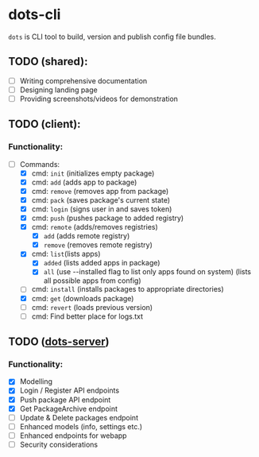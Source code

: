 # dots-cli

`dots` is CLI tool to build, version and publish config file bundles.

## TODO (shared):
- [ ] Writing comprehensive documentation
- [ ] Designing landing page
- [ ] Providing screenshots/videos for demonstration

## TODO (client):
### Functionality:
- [ ] Commands:
    - [x] cmd: `init` (initializes empty package)
    - [x] cmd: `add` (adds app to package)
    - [x] cmd: `remove` (removes app from package)
    - [x] cmd: `pack` (saves package's current state)
    - [x] cmd: `login` (signs user in and saves token)
    - [x] cmd: `push` (pushes package to added registry)
    - [x] cmd: `remote` (adds/removes registries)
      - [x] `add` (adds remote registry)
      - [x] `remove` (removes remote registry)
    - [x] cmd: `list`(lists apps)
      - [x] `added` (lists added apps in package)
      - [x] `all` (use --installed flag to list only apps found on system) (lists all possible apps from config)
    - [ ] cmd: `install` (installs packages to appropriate directories)
    - [x] cmd: `get` (downloads package)
    - [ ] cmd: `revert` (loads previous version)
    - [ ] cmd: Find better place for logs.txt

## TODO ([dots-server](github.com/alvanrahimli/dots-server))
### Functionality:
- [x] Modelling
- [x] Login / Register API endpoints
- [x] Push package API endpoint
- [x] Get PackageArchive endpoint
- [ ] Update & Delete packages endpoint
- [ ] Enhanced models (info, settings etc.)
- [ ] Enhanced endpoints for webapp
- [ ] Security considerations
